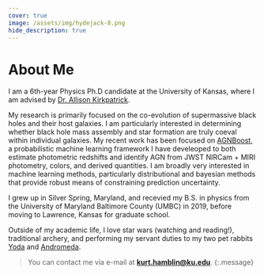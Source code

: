 ```yaml
---
cover: true
image: /assets/img/hydejack-8.png
hide_description: true
---
```

# About Me
I am a 6th-year Physics Ph.D candidate at the University of Kansas, where I am advised by [Dr. Allison Kirkpatrick](https://kirkpatrick.ku.edu/).

My research is primarily focused on the co-evolution of supermassive black holes and their host galaxies. I am particularly interested in determining whether black hole mass assembly and star formation are truly coeval within individual galaxies. My recent work has been focused on [AGNBoost](https://github.com/hamblin-ku/AGNBoost), a probabilistic machine learning framework I have develeoped to both estimate photometric redshifts and identify AGN from JWST NIRCam + MIRI photometry, colors, and derived quantities. I am broadly very interested in machine learning methods, particularly distributional and bayesian methods that provide robust means of constraining prediction uncertainty. 

I grew up in Silver Spring, Maryland, and recevied my B.S. in physics from the University of Maryland Baltimore County (UMBC) in 2019, before moving to Lawrence, Kansas for graduate school. 

Outside of my academic life, I love star wars (watching and reading!), traditional archery, and performing my servant duties to my two pet rabbits [Yoda](/assets/img/yoda.png) and [Andromeda](/assets/img/Andromeda.png).


>You can contact me via e-mail at **kurt.hamblin@ku.edu**.
{:.message}
